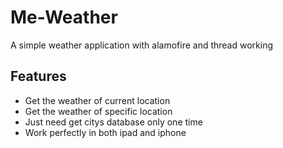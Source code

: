 # Me-Weather
A simple weather application with alamofire and thread working
## Features
- Get the weather of current location
- Get the weather of specific location
- Just need get citys database only one time
- Work perfectly in both ipad and iphone

